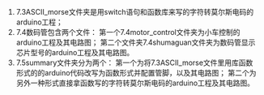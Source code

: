 1. 7.3ASCII_morse文件夹是用switch语句和函数库来写的字符转莫尔斯电码的arduino工程；
2. 7.4数码管包含两个文件：
第一个7.4motor_control文件夹为小车控制的arduino工程及其电路图；
第二个文件夹7.4shumaguan文件夹为数码管显示芯片型号的arduino工程及其电路图。
3. 7.5summary文件夹分为两个：
第一个为将7.3ASCII_morse文件里用库函数形式的的arduino代码改写为函数形式并配置管脚，以及其电路图；
第二个为另外一种形式直接拿函数写的字符转莫尔斯电码的arduino工程及其电路图。